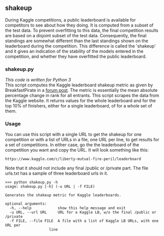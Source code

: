 ## shakeup
During Kaggle competitions, a public leaderboard is available for competitors to see about how they doing.
It is computed from a subset of the test data.
To prevent overfitting to this data, the final competition results are based on a disjoint subset of the test data.
Consequently, the final standings are somewhat different than the last standings shown on the 
leaderboard during the competition.
This difference is called the 'shakeup' and it gives an indication of the stability of the models entered 
in the competition, and whether they have overfitted the public leaderboard. 

### shakeup.py
*This code is written for Python 3*   
This script computes the Kaggle leaderboard shakeup metric as given by BreakfastPirate in a [forum post](
https://www.kaggle.com/c/liberty-mutual-fire-peril/forums/t/10187/quantifying-leaderboard-shake-up).
The metric is essentially the mean absolute percentage change in rank for all entrants.
This script scrapes the data from the Kaggle website.
It returns values for the whole leaderboard and for the top 10% of finishers, either for a single leaderboard, of for a whole set of them.

### Usage
You can use this script with a single URL to get the shakeup for one competition or with a list of URLs in a file, 
one URL per line, to get results for a set of competitions. 
In either case, go the the leaderboard of the competition you want and copy the URL.
It will look something like this:    

    https://www.kaggle.com/c/liberty-mutual-fire-peril/leaderboard 

Note that it should not include any final /public or /private part.
The file urls.txt has a sample of three leaderboard urls in it.

    >>> python shakeup.py -h
    usage: shakeup.py [-h] (-u URL | -f FILE)
    
    Generates the shakeup metric for Kaggle leaderboards.
    
    optional arguments:
      -h, --help            show this help message and exit
      -u URL, --url URL     URL for a Kaggle LB, w/o the final /public or /private
      -f FILE, --file FILE  A file with a list of Kaggle LB URLs, with one URL per
                        line


